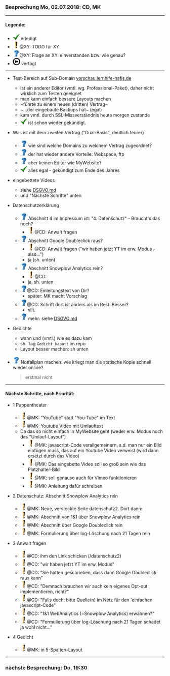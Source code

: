 ### Besprechung Mo, 02.07.2018: CD, MK ###
---
#### Legende: ####

  * ![check](i/check.png) erledigt
  * ![todo](i/exclamation.png)@XY: TODO für XY
  * ![?](i/question.png)@XY: Frage an XY: einverstanden bzw. wie genau?
  * ![later](i/fastforward.png) vertagt

---

- Test-Bereich auf Sub-Domain [vorschau.lernhife-hafis.de](http://vorschau.lernhilfe-hafis.de)
  * ist ein anderer Editor (vmtl. wg. Professional-Paket), daher nicht wirklich zum Testen geeignet
  * man kann einfach bessere Layouts machen
  * ~führte zu einem neuen (dritten) Vertrag~
  * ~...der eingebaute Backups hat~ (egal)
  * kam vmtl. durch SSL-Missverständnis heute morgen zustande
  * ![check](i/check.png) ist schon wieder gekündigt.
  >

- Was ist mit dem zweiten Vertrag ("Dual-Basic", deutlich teurer)
  * ![?](i/question.png) wie sind welche Domains zu welchem Vertrag zugeordnet?
  * ![?](i/question.png) der hat wieder andere Vorteile: Webspace, ftp
  * ![?](i/question.png) aber keinen Editor wie MyWebsite?
  * ![check](i/check.png) alles egal - gekündigt zum Ende des Jahres
  >

- eingebettete Videos
  * siehe [DSGVO.md](DSGVO.md)
  * und "Nächste Schritte" unten
  >

- Datenschutzerklärung
  * ![?](i/question.png) Abschnitt 4 im Impressum ist: "4. Datenschutz" - Braucht's das noch?
    - ![todo](i/exclamation.png)@CD: Anwalt fragen
  * ![?](i/question.png) Abschnitt Google Doubleclick raus?
    - ![todo](i/exclamation.png)@CD: Anwalt fragen ("wir haben jetzt YT im erw. Modus - also...")
    - ja (sh. unten)
  * ![?](i/question.png) Abschnitt Snowplow Analytics rein?
    - ![todo](i/exclamation.png)@CD: 
    - ja, sh. unten
  * ![?](i/question.png)@CD: Einleitungstext von Dir?
    - später: MK macht Vorschlag
  * ![?](i/question.png)@CD: Schrift dort ist anders als im Rest. Besser?
    - vllt.
  * ![?](i/question.png) mehr: siehe [DSGVO.md](DSGVO.md)
  >

- Gedichte
  * wann und (vmtl.) wie es dazu kam
  * sh. Tag `Gedicht_kaputt` im repo
  * Layout besser machen: sh unten
  >
  
- ![?](i/question.png) Notfallplan machen: wie kriegt man die 
    statische Kopie schnell wieder online?
  > erstmal nicht


---

#### Nächste Schritte, nach Priorität: ####

- 1 Puppentheater
  * ![todo](i/exclamation.png)@MK: "YouTube" statt "You-Tube" im Text
  * ![todo](i/exclamation.png)@MK: Youtube Video mit Umlauftext
  * Da das so nicht einfach in MyWebsite geht (weder erw. Modus noch das "Umlauf-Layout")
    - ![todo](i/exclamation.png)@MK: javascript-Code verallgemeinern, s.d. man nur ein Bild einfügen muss, das auf ein Youtube Video verweist (wird dann ersetzt durch das Video)
    - ![todo](i/exclamation.png)@MK: Das eingebette Video soll so groß sein wie das Platzhalter-Bild
    - ![todo](i/exclamation.png)@MK: soll genauso auch für Vimeo funktionieren
    - ![todo](i/exclamation.png)@MK: Anleitung dafür schreiben
  >

- 2 Datenschutz: Abschnitt Snowplow Analytics rein
    * ![todo](i/exclamation.png)@MK: Neue, versteckte Seite datenschutz2. Dort dann:
    * ![todo](i/exclamation.png)@MK: Abschnitt von 1&1 über Snowplow Analytics rein
    * ![todo](i/exclamation.png)@MK: Abschnitt über Google Doubleclick rein
    * ![todo](i/exclamation.png)@MK: Formulierung über log-Löschung nach 21 Tagen rein
  >

- 3 Anwalt fragen
    * ![todo](i/exclamation.png)@CD: ihm den Link schicken (/datenschutz2)
    * ![todo](i/exclamation.png)@CD: "wir haben jetzt YT im erw. Modus"
    * ![todo](i/exclamation.png)@CD: "Sie hatten geschrieben, dass dann Google Doubleclick raus kann"
    * ![todo](i/exclamation.png)@CD: "Demnach brauchen wir auch kein eigenes Opt-out implementieren, richt?"
    * ![todo](i/exclamation.png)@CD: "Falls doch: bitte Quelle(n) im Netz für den 'einfachen javascript-Code"
    * ![todo](i/exclamation.png)@CD: "1&1 WebAnalytics (=Snowplow Analytics) erwähnen?"
    * ![todo](i/exclamation.png)@CD: "Formulierung über log-Löschung nach 21 Tagen schadet ja wohl nicht..."

- 4 Gedicht
    * ![todo](i/exclamation.png)@MK: in 5-Spalten-Layout

___
  
### nächste Besprechung: Do, 19:30 ###
  
